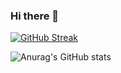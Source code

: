 ### Hi there 👋
[![GitHub Streak](http://github-readme-streak-stats.herokuapp.com?user=s4shantanu&theme=github-dark&hide_border=true&date_format=M%20j%5B%2C%20Y%5D)](https://git.io/streak-stats)

![Anurag's GitHub stats](https://github-readme-stats.vercel.app/api?username=s4shantanu&show_icons=true&theme=dark&hide_border=true)
